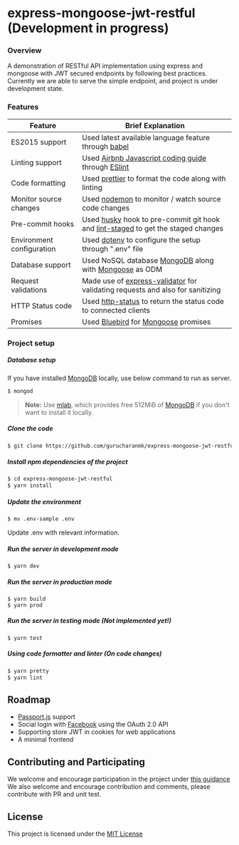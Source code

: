 


# express-mongoose-jwt-restful (Development in progress)

### Overview
A demonstration of RESTful API implementation using express and mongoose with JWT secured endpoints by following best practices.
Currently we are able to serve the simple endpoint, and project is under development state.

### Features
| Feature | Brief Explanation |
| ------ | ------ |
| ES2015 support | Used latest available language feature through [babel](https://babeljs.io/) |
| Linting support | Used [Airbnb Javascript coding guide](https://github.com/airbnb/javascript/tree/master/packages/eslint-config-airbnb) through [ESlint](https://eslint.org/) |
| Code formatting | Used [prettier](https://prettier.io/) to format the code along with linting |
| Monitor source changes | Used [nodemon](https://nodemon.io/) to monitor / watch source code changes |
| Pre-commit hooks | Used [husky](https://github.com/typicode/husky) hook to pre-commit git hook and [lint-staged](https://github.com/okonet/lint-staged) to get the staged changes |
|Environment configuration | Used [dotenv](https://github.com/motdotla/dotenv)  to configure the setup through ".env" file |
|Database support | Used NoSQL database [MongoDB](https://www.mongodb.com/) along with [Mongoose](http://mongoosejs.com/) as ODM  |
|Request validations | Made use of [express-validator](https://github.com/ctavan/express-validator) for validating requests and also for sanitizing  |
|HTTP Status code | Used [http-status](https://github.com/adaltas/node-http-status) to return the status code to connected clients  |
|Promises | Used [Bluebird](http://bluebirdjs.com/docs/getting-started.html) for [Mongoose](http://mongoosejs.com/) promises  |

### Project setup

##### Database setup
If you have installed [MongoDB](https://www.mongodb.com/) locally, use below command to run as server.
```sh
$ mongod
```
> **Note:** Use [mlab](https://mlab.com/), which provides free 512MiB of [MongoDB](https://www.mongodb.com/) if you don't want to install it locally.

##### Clone the code
```sh
$ git clone https://github.com/gurucharanmk/express-mongoose-jwt-restful.git
```

##### Install npm dependencies of the project
```sh
$ cd express-mongoose-jwt-restful
$ yarn install
```

##### Update the environment
```sh
$ mv .env-sample .env
```
Update .env with relevant information.

##### Run the server in development mode
```ssh
$ yarn dev
```

##### Run the server in production mode
```ssh
$ yarn build
$ yarn prod
```

##### Run the server in testing mode (Not implemented yet!)
```ssh
$ yarn test
```
##### Using code formatter and linter (On code changes)
```sh
$ yarn pretty
$ yarn lint
```
## Roadmap
 - [Passport.js](http://www.passportjs.org/) support
 - Social login with [Facebook](http://www.facebook.com/) using the OAuth 2.0 API
 - Supporting store  JWT in cookies for web applications
 - A minimal frontend

## Contributing and Participating
We welcome and encourage participation in the project under [this guidance](https://github.com/gurucharanmk/express-mongoose-jwt-restful/blob/master/CODE_OF_CONDUCT.md)
We also welcome and encourage contribution and comments, please contribute  with PR and unit test.

## License
This project is licensed under the [MIT License](https://github.com/gurucharanmk/express-mongoose-jwt-restful/blob/master/LICENSE)
